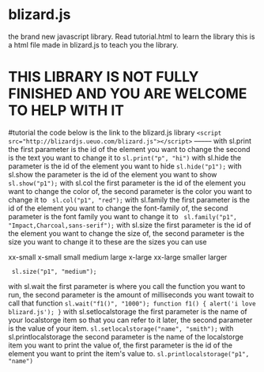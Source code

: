 # blizard.js
the brand new javascript library. Read tutorial.html to learn the library this is a html file made in blizard.js to teach you the library.
# THIS LIBRARY IS NOT FULLY FINISHED AND YOU ARE WELCOME TO HELP WITH IT
#tutorial
the code below is the link to the blizard.js library
        `<script src="http://blizardjs.ueuo.com/blizard.js"></script>`
–––––
        with sl.print the first parameter is the id of the element you want to change the second is the text you want to change it to
`sl.print("p", "hi")`
with sl.hide the parameter is the id of the element you want to hide
`sl.hide("p1");`
  with sl.show the parameter is the id of the element you want to show
  `sl.show("p1");`
 with sl.col the first parameter is the id of the element you want to change the color of, the second parameter is the color you want to change it to
` sl.col("p1", "red");`
 with sl.family the first parameter is the id of the element you want to change the font-family of, the second parameter is the font family you want to change it to
` sl.family("p1", "Impact,Charcoal,sans-serif");`
 with sl.size the first parameter is the id of the element you want to change the size of, the second parameter is the size you want to change it to these are the sizes you can use

xx-small
x-small
small
medium
large
x-large
xx-large
smaller	
larger

` sl.size("p1", "medium");`
 
with sl.wait the first parameter is where you call the function you want to run, the second parameter is the amount of milliseconds you want towait to call that function
 `sl.wait("f1()", "1000");
 function f1() {
    alert('i love blizard.js');
 }`
  with sl.setlocalstorage the first parameter is the name of your localstorge item so that you can refer to it later, the second parameter is the value of your item.
`sl.setlocalstorage("name", "smith");`
 with sl.printlocalstorage the second parameter is the name of the localstorge item you want to print the value of, the first parameter is the id of the element you want to print the item's value to.
`sl.printlocalstorage("p1", "name")`
